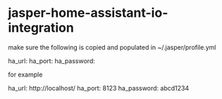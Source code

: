 # jasper-home-assistant-io-integration


 make sure the following is copied and populated in ~/.jasper/profile.yml
 
 ha_url: 
 ha_port: 
 ha_password: 

for example

 ha_url: http://localhost/
 ha_port: 8123
 ha_password: abcd1234
